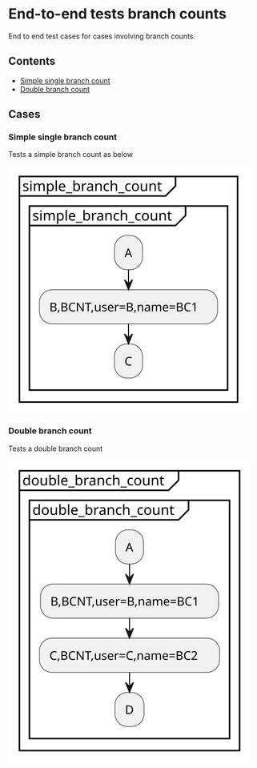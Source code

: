 # End-to-end tests branch counts
End to end test cases for cases involving branch counts.
## Contents
* [Simple single branch count](./branch_counts.md#simple-single-branch-count)
* [Double branch count](./branch_counts.md#double-branch-count)

## Cases
### Simple single branch count
Tests a simple branch count as below

![](/end-to-end-pumls/branch_counts/simple_branch_count.svg)
### Double branch count
Tests a double branch count

![](end-to-end-pumls/branch_counts/double_branch_count.svg)
